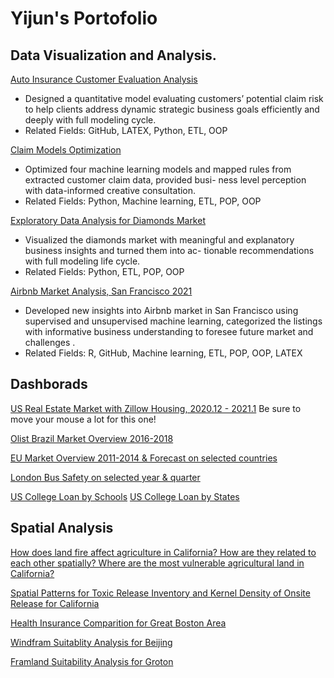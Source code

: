 # Yijun's Portofolio

## Data Visualization and Analysis.

[Auto Insurance Customer Evaluation Analysis](https://github.com/yyang44/entering_auto_insurance)
- Designed a quantitative model evaluating customers’ potential claim risk to help clients address dynamic strategic business goals efficiently and deeply with full modeling cycle.
- Related Fields: GitHub, LATEX, Python, ETL, OOP


[Claim Models Optimization](https://github.com/yyang44/auto_claim_optmize)
- Optimized four machine learning models and mapped rules from extracted customer claim data, provided busi-
ness level perception with data-informed creative consultation.
- Related Fields: Python, Machine learning, ETL, POP, OOP

[Exploratory Data Analysis for Diamonds Market](https://github.com/yyang44/eda_diamonds)
- Visualized the diamonds market with meaningful and explanatory business insights and turned them into ac- tionable recommendations with full modeling life cycle.
- Related Fields: Python, ETL, POP, OOP

[Airbnb Market Analysis, San Francisco 2021](https://github.com/yyang44/airbnb_sf_2021)
- Developed new insights into Airbnb market in San Francisco using supervised and unsupervised machine learning,
categorized the listings with informative business understanding to foresee future market and challenges .
- Related Fields: R, GitHub, Machine learning, ETL, POP, OOP, LATEX

## Dashborads 

[US Real Estate Market with Zillow Housing, 2020.12 - 2021.1](https://public.tableau.com/app/profile/yijun5426/viz/USRealEstateMarketwithZillowHousing/USRealEstateMarket) Be sure to move your mouse a lot for this one!

[Olist Brazil Market Overview 2016-2018](https://public.tableau.com/app/profile/yijun5426/viz/OlistBrazilMarketVis2016-2018/OlistBrazilMarketOverview)

[EU Market Overview 2011-2014 & Forecast on selected countries](https://public.tableau.com/app/profile/yijun5426/viz/EUMarketOverview2011-2014Forecast/EUMarketOverview)

[London Bus Safety on selected year & quarter](https://public.tableau.com/app/profile/yijun5426/viz/LondonBusSafetyVis/CustomizedLodonBusSafety)

[US College Loan by Schools](https://public.tableau.com/app/profile/yijun5426/viz/USCollegeLoanbySchools/School)
[US College Loan by States](https://public.tableau.com/app/profile/yijun5426/viz/USCollegeLoanbyStates/State)

## Spatial Analysis

[How does land fire affect agriculture in California? 
How are they related to each other spatially?
Where are the most vulnerable agricultural land in California? ](https://github.com/yyang44/arcgis_pro/blob/main/fire_and_agricultural_ca.pdf)

[Spatial Patterns for Toxic Release Inventory and Kernel Density of Onsite Release for California](https://github.com/yyang44/arcgis_pro/blob/main/toxic_onsite_ca.pdf)

[Health Insurance Comparition for Great Boston Area](https://github.com/yyang44/arcgis_pro/blob/main/HEALTH_INSURANCE.pdf)

[Windfram Suitablity Analysis for Beijing](https://github.com/yyang44/arcgis_pro/blob/main/windfram_suitability_beijing.pdf)

[Framland Suitability Analysis for Groton](https://github.com/yyang44/arcgis_pro/blob/main/Groton_framland.pdf)
